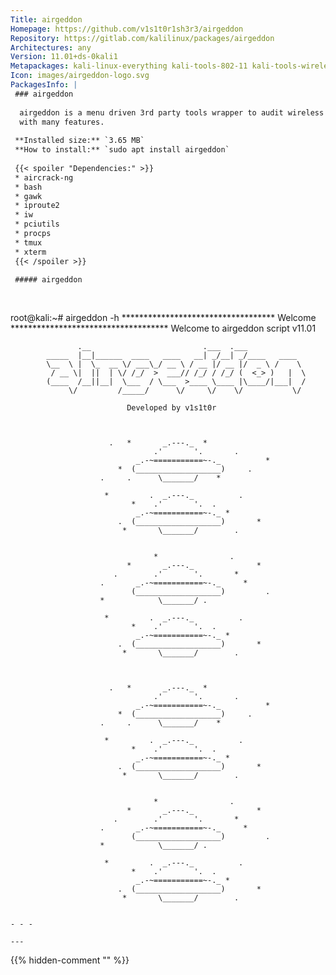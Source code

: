 ```yaml
---
Title: airgeddon
Homepage: https://github.com/v1s1t0r1sh3r3/airgeddon
Repository: https://gitlab.com/kalilinux/packages/airgeddon
Architectures: any
Version: 11.01+ds-0kali1
Metapackages: kali-linux-everything kali-tools-802-11 kali-tools-wireless 
Icon: images/airgeddon-logo.svg
PackagesInfo: |
 ### airgeddon
 
  airgeddon is a menu driven 3rd party tools wrapper to audit wireless networks
  with many features.
 
 **Installed size:** `3.65 MB`  
 **How to install:** `sudo apt install airgeddon`  
 
 {{< spoiler "Dependencies:" >}}
 * aircrack-ng
 * bash 
 * gawk
 * iproute2
 * iw
 * pciutils
 * procps
 * tmux
 * xterm
 {{< /spoiler >}}
 
 ##### airgeddon
 
 
 ```
 root@kali:~# airgeddon -h
 *********************************** Welcome ************************************ 
 Welcome to airgeddon script v11.01 
 
                   .__                         .___  .___
            _____  |__|______  ____   ____   __| _/__| _/____   ____
            \__  \ |  \_  __ \/ ___\_/ __ \ / __ |/ __ |/  _ \ /    \
             / __ \|  ||  | \/ /_/  >  ___// /_/ / /_/ (  <_> )   |  \
            (____  /__||__|  \___  / \___  >____ \____ |\____/|___|  /
                 \/         /_____/      \/     \/    \/           \/
 
                              Developed by v1s1t0r 
 
 
                                                              
                          .   *       _.---._  *              
                                    .'       '.       .       
                                _.-~===========~-._          *
                            *  (___________________)     .    
                        .     .      \_______/    *           
 
                         *         .  _.---._          .      
                               *    .'       '.  .            
                                _.-~===========~-._ *         
                            .  (___________________)       *  
                             *       \_______/        .       
                                                              
 
                                    *                .        
                              *       _.---._              *  
                           .        .'       '.       *       
                        .       _.-~===========~-._     *     
                               (___________________)         .
                        *            \_______/ .              
 
                         *         .  _.---._          .      
                               *    .'       '.  .            
                                _.-~===========~-._ *         
                            .  (___________________)       *  
                             *       \_______/        .       
                                                              
 
                                                              
                          .   *       _.---._  *              
                                    .'       '.       .       
                                _.-~===========~-._          *
                            *  (___________________)     .    
                        .     .      \_______/    *           
 
                         *         .  _.---._          .      
                               *    .'       '.  .            
                                _.-~===========~-._ *         
                            .  (___________________)       *  
                             *       \_______/        .       
                                                              
 
                                    *                .        
                              *       _.---._              *  
                           .        .'       '.       *       
                        .       _.-~===========~-._     *     
                               (___________________)         .
                        *            \_______/ .              
 
                         *         .  _.---._          .      
                               *    .'       '.  .            
                                _.-~===========~-._ *         
                            .  (___________________)       *  
                             *       \_______/        .       
                                                              
 ```
 
 - - -
 
---
```

{{% hidden-comment "<!--Do not edit anything above this line-->" %}}
